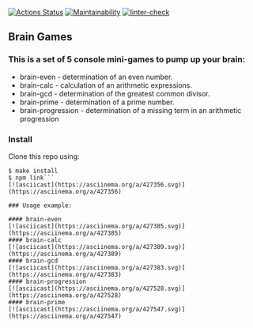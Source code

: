 [![Actions Status](https://github.com/ntym08/frontend-project-lvl1/workflows/hexlet-check/badge.svg)](https://github.com/ntym08/frontend-project-lvl1/actions) [![Maintainability](https://api.codeclimate.com/v1/badges/96c096e724616aac8dd7/maintainability)](https://codeclimate.com/github/ntym08/frontend-project-lvl1/maintainability) [![linter-check](https://github.com/ntym08/frontend-project-lvl1/actions/workflows/linter-check.yml/badge.svg)](https://github.com/ntym08/frontend-project-lvl1/actions/workflows/linter-check.yml)

## Brain Games
### This is a set of 5 console mini-games to pump up your brain:
- brain-even - determination of an even number.
- brain-calc - calculation of an arithmetic expressions. 
- brain-gcd - determination of the greatest common divisor.
- brain-prime - determination of a prime number.
- brain-progression - determination of a missing term in an arithmetic progression

### Install
Clone this repo using:
```$ git clone git@github.com:ntym08/frontend-project-lvl1.git
$ make install
$ npm link```
[![asciicast](https://asciinema.org/a/427356.svg)](https://asciinema.org/a/427356)

### Usage example:

#### brain-even
[![asciicast](https://asciinema.org/a/427385.svg)](https://asciinema.org/a/427385)
#### brain-calc
[![asciicast](https://asciinema.org/a/427389.svg)](https://asciinema.org/a/427389)
#### brain-gcd
[![asciicast](https://asciinema.org/a/427383.svg)](https://asciinema.org/a/427383)
#### brain-progression
[![asciicast](https://asciinema.org/a/427528.svg)](https://asciinema.org/a/427528)
#### brain-prime
[![asciicast](https://asciinema.org/a/427547.svg)](https://asciinema.org/a/427547)

